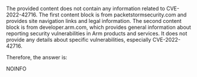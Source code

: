 The provided content does not contain any information related to CVE-2022-42716. The first content block is from packetstormsecurity.com and provides site navigation links and legal information. The second content block is from developer.arm.com, which provides general information about reporting security vulnerabilities in Arm products and services. It does not provide any details about specific vulnerabilities, especially CVE-2022-42716.

Therefore, the answer is:

NOINFO